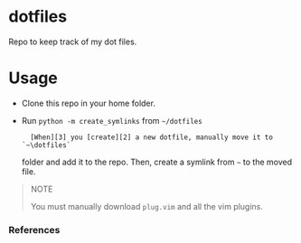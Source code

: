 # dotfiles

Repo to keep track of my dot files.

# Usage

- Clone this repo in your home folder.
- Run `python -m create_symlinks` from `~/dotfiles`

        [When][3] you [create][2] a new dotfile, manually move it to `~\dotfiles`
    folder and add it to the repo.
                Then, create a symlink from `~` to the moved file.

> NOTE
>
> You must manually download `plug.vim` and all the vim plugins.

### References

[1]: C:\Users\yt75534\cazo.md
[2]: https://google.com
[3]: C:\Users\yt75534\commands.md

